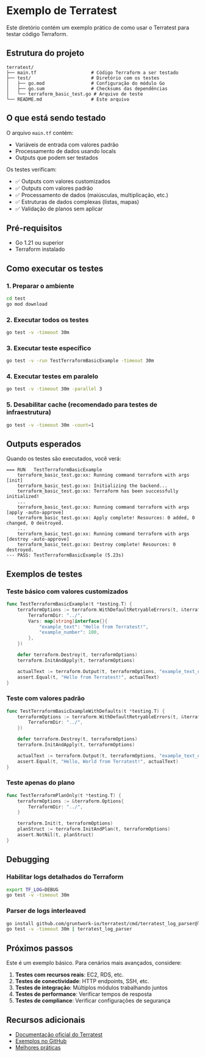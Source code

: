 # Exemplo de Terratest

Este diretório contém um exemplo prático de como usar o Terratest para testar código Terraform.

## Estrutura do projeto

```
terratest/
├── main.tf                    # Código Terraform a ser testado
├── test/                      # Diretório com os testes
│   ├── go.mod                 # Configuração do módulo Go
│   ├── go.sum                 # Checksums das dependências
│   └── terraform_basic_test.go # Arquivo de teste
└── README.md                  # Este arquivo
```

## O que está sendo testado

O arquivo `main.tf` contém:
- Variáveis de entrada com valores padrão
- Processamento de dados usando locals
- Outputs que podem ser testados

Os testes verificam:
- ✅ Outputs com valores customizados
- ✅ Outputs com valores padrão  
- ✅ Processamento de dados (maiúsculas, multiplicação, etc.)
- ✅ Estruturas de dados complexas (listas, mapas)
- ✅ Validação de planos sem aplicar

## Pré-requisitos

- Go 1.21 ou superior
- Terraform instalado

## Como executar os testes

### 1. Preparar o ambiente

```bash
cd test
go mod download
```

### 2. Executar todos os testes

```bash
go test -v -timeout 30m
```

### 3. Executar teste específico

```bash
go test -v -run TestTerraformBasicExample -timeout 30m
```

### 4. Executar testes em paralelo

```bash
go test -v -timeout 30m -parallel 3
```

### 5. Desabilitar cache (recomendado para testes de infraestrutura)

```bash
go test -v -timeout 30m -count=1
```

## Outputs esperados

Quando os testes são executados, você verá:

```
=== RUN   TestTerraformBasicExample
    terraform_basic_test.go:xx: Running command terraform with args [init]
    terraform_basic_test.go:xx: Initializing the backend...
    terraform_basic_test.go:xx: Terraform has been successfully initialized!
    ...
    terraform_basic_test.go:xx: Running command terraform with args [apply -auto-approve]
    terraform_basic_test.go:xx: Apply complete! Resources: 0 added, 0 changed, 0 destroyed.
    ...
    terraform_basic_test.go:xx: Running command terraform with args [destroy -auto-approve]
    terraform_basic_test.go:xx: Destroy complete! Resources: 0 destroyed.
--- PASS: TestTerraformBasicExample (5.23s)
```

## Exemplos de testes

### Teste básico com valores customizados

```go
func TestTerraformBasicExample(t *testing.T) {
    terraformOptions := terraform.WithDefaultRetryableErrors(t, &terraform.Options{
        TerraformDir: "../",
        Vars: map[string]interface{}{
            "example_text": "Hello from Terratest!",
            "example_number": 100,
        },
    })

    defer terraform.Destroy(t, terraformOptions)
    terraform.InitAndApply(t, terraformOptions)

    actualText := terraform.Output(t, terraformOptions, "example_text_output")
    assert.Equal(t, "Hello from Terratest!", actualText)
}
```

### Teste com valores padrão

```go
func TestTerraformBasicExampleWithDefaults(t *testing.T) {
    terraformOptions := terraform.WithDefaultRetryableErrors(t, &terraform.Options{
        TerraformDir: "../",
    })

    defer terraform.Destroy(t, terraformOptions)
    terraform.InitAndApply(t, terraformOptions)

    actualText := terraform.Output(t, terraformOptions, "example_text_output")
    assert.Equal(t, "Hello, World from Terratest!", actualText)
}
```

### Teste apenas do plano

```go
func TestTerraformPlanOnly(t *testing.T) {
    terraformOptions := &terraform.Options{
        TerraformDir: "../",
    }

    terraform.Init(t, terraformOptions)
    planStruct := terraform.InitAndPlan(t, terraformOptions)
    assert.NotNil(t, planStruct)
}
```

## Debugging

### Habilitar logs detalhados do Terraform

```bash
export TF_LOG=DEBUG
go test -v -timeout 30m
```

### Parser de logs interleaved

```bash
go install github.com/gruntwork-io/terratest/cmd/terratest_log_parser@latest
go test -v -timeout 30m | terratest_log_parser
```

## Próximos passos

Este é um exemplo básico. Para cenários mais avançados, considere:

1. **Testes com recursos reais**: EC2, RDS, etc.
2. **Testes de conectividade**: HTTP endpoints, SSH, etc.
3. **Testes de integração**: Múltiplos módulos trabalhando juntos
4. **Testes de performance**: Verificar tempos de resposta
5. **Testes de compliance**: Verificar configurações de segurança

## Recursos adicionais

- [Documentação oficial do Terratest](https://terratest.gruntwork.io/)
- [Exemplos no GitHub](https://github.com/gruntwork-io/terratest/tree/main/examples)
- [Melhores práticas](https://terratest.gruntwork.io/docs/#testing-best-practices)